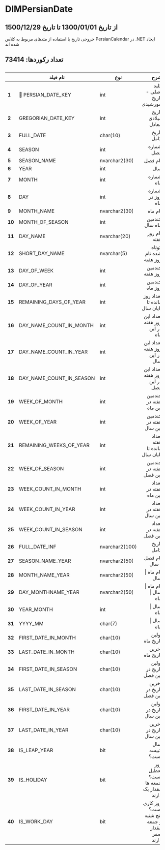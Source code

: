 # DIMPersianDate

## از تاریخ 1300/01/01 تا تاریخ 1500/12/29

خروجی تاریخ با استفاده از متدهای مربوط به کلاس PersianCalendar در .NET ایجاد شده اند

## تعداد رکوردها: 73414

## 

|        | **نام فیلد**             | **نوع**        | **شرح**                                       | **نمونه**                |
| ------ | ------------------------ | -------------- | ---------------------------------------------:| ------------------------:|
| **1**  | 🔑 PERSIAN_DATE_KEY      | int            | کلید اصلی - تاریخ خورشیدی                     | **14030306**             |
| **2**  | GREGORIAN_DATE_KEY       | int            | تاریخ میلادی معادل                            | **20240526**             |
| **3**  | FULL_DATE                | char(10)       | تاریخ کامل                                    | **1403/03/06**           |
| **4**  | SEASON                   | int            | شماره فصل                                     | **1**                    |
| **5**  | SEASON_NAME              | nvarchar2(30)  | نام فصل                                       | **بهار**                 |
| **6**  | YEAR                     | int            | سال                                           | **1403**                 |
| **7**  | MONTH                    | int            | شماره ماه                                     | **3**                    |
| **8**  | DAY                      | int            | شماره روز در ماه                              | **6**                    |
| **9**  | MONTH_NAME               | nvarchar2(30)  | نام ماه                                       | **خرداد**                |
| **10** | MONTH_OF_SEASON          | int            | چندمین ماه سال                                | **3**                    |
| **11** | DAY_NAME                 | nvarchar(20)   | نام روز هفته                                  | **يكشنبه**               |
| **12** | SHORT_DAY_NAME           | nvarchar(5)    | کوتاه شده نام روز هفته                        | **ی**                    |
| **13** | DAY_OF_WEEK              | int            | چندمین روز هفته                               | **2**                    |
| **14** | DAY_OF_YEAR              | int            | چندمین روز ماه                                | **68**                   |
| **15** | REMAINING_DAYS_OF_YEAR   | int            | تعداد روز مانده تا پایان سال                  | **298**                  |
| **16** | DAY_NAME_COUNT_IN_MONTH  | int            | تعداد این روز هفته در این ماه                 | **4**                    |
| **17** | DAY_NAME_COUNT_IN_YEAR   | int            | تعداد این روز هفته در این سال                 | **52**                   |
| **18** | DAY_NAME_COUNT_IN_SEASON | int            | تعداد این روز هفته در این فصل                 | **13**                   |
| **19** | WEEK_OF_MONTH            | int            | چندمین هفته در این ماه                        | **2**                    |
| **20** | WEEK_OF_YEAR             | int            | چندمین هفته در این سال                        | **11**                   |
| **21** | REMAINING_WEEKS_OF_YEAR  | int            | تعداد هفته مانده تا پایان سال                 | **42**                   |
| **22** | WEEK_OF_SEASON           | int            | چندمین هفته در این فصل                        | **11**                   |
| **23** | WEEK_COUNT_IN_MONTH      | int            | تعداد هفته در این ماه                         | **5**                    |
| **24** | WEEK_COUNT_IN_YEAR       | int            | تعداد هفته در این سال                         | **53**                   |
| **25** | WEEK_COUNT_IN_SEASON     | int            | تعداد هفته در این فصل                         | **14**                   |
| **26** | FULL_DATE_INF            | nvarchar2(100) | تاریخ کامل                                    | **يكشنبه 06 خرداد 1403** |
| **27** | SEASON_NAME_YEAR         | nvarchar2(50)  | نام فصل \| سال                                | **بهار 1403**            |
| **28** | MONTH_NAME_YEAR          | nvarchar2(50)  | نام ماه \| سال                                | **خرداد 1403**           |
| **29** | DAY_MONTHNAME_YEAR       | nvarchar2(50)  | نام ماه \| سال \| ماه                         | **06 خرداد 1403**        |
| **30** | YEAR_MONTH               | int            | سال \| ماه                                    | **140303**               |
| **31** | YYYY_MM                  | char(7)        | سال \| ماه                                    | **1403/03**              |
| **32** | FIRST_DATE_IN_MONTH      | char(10)       | اولین تاریخ ماه                               | **1403/03/01**           |
| **33** | LAST_DATE_IN_MONTH       | char(10)       | آخرین تاریخ ماه                               | **1403/03/31**           |
| **34** | FIRST_DATE_IN_SEASON     | char(10)       | اولین تاریخ در این فصل                        | **1403/01/01**           |
| **35** | LAST_DATE_IN_SEASON      | char(10)       | آخرین تاریخ در این فصل                        | **1403/03/31**           |
| **36** | FIRST_DATE_IN_YEAR       | char(10)       | اولین تاریخ در این سال                        | **1403/01/01**           |
| **37** | LAST_DATE_IN_YEAR        | char(10)       | آخرین تاریخ در این سال                        | **1403/12/30**           |
| **38** | IS_LEAP_YEAR             | bit            | سال کبیسه است؟                                | **1**                    |
| **39** | IS_HOLIDAY               | bit            | روز تعطیل است؟  جمعه ها مقدار یک دارند        | **0**                    |
| **40** | IS_WORK_DAY              | bit            | روز کاری است؟ پنج شنبه و جمعه مقدار صفر دارند | **1**                    |